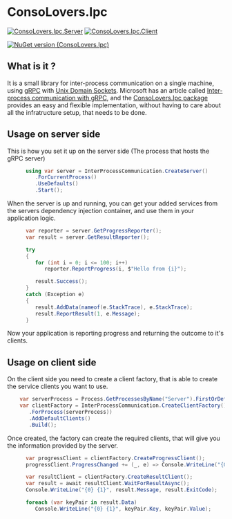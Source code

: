 # ConsoLovers.Ipc

[![ConsoLovers.Ipc.Server](https://github.com/bramerdaniel/ConsoLovers.Ipc.Server/actions/workflows/ConsoLovers.Ipc.yml/badge.svg?branch=master)](https://github.com/bramerdaniel/ConsoLovers.Ipc/actions/workflows/ConsoLovers.Ipc.yml)
[![ConsoLovers.Ipc.Client](https://github.com/bramerdaniel/ConsoLovers.Ipc.Client/actions/workflows/ConsoLovers.Ipc.yml/badge.svg?branch=master)](https://github.com/bramerdaniel/ConsoLovers.Ipc/actions/workflows/ConsoLovers.Ipc.yml)

[![NuGet version (ConsoLovers.Ipc)](https://img.shields.io/nuget/v/ConsoLovers.Ipc.svg?style=flat)](https://www.nuget.org/packages/ConsoLovers.Ipc/)

## What is it ?
It is a small library for inter-process communication on a single machine,
using [gRPC](https://grpc.io/) with [Unix Domain Sockets](https://de.wikipedia.org/wiki/Unix_Domain_Socket).
Microsoft has an article called [Inter-process communication with gRPC](https://learn.microsoft.com/en-us/aspnet/core/grpc/interprocess?view=aspnetcore-6.0#configure-unix-domain-sockets),
and the [ConsoLovers.Ipc package](https://www.nuget.org/packages/ConsoLovers.Ipc) provides an easy and flexible implementation, 
without having to care about all the infratructure setup, that needs to be done.

## Usage on server side
This is how you set it up on the server side 
(The process that hosts the gRPC server)

```C#
      using var server = InterProcessCommunication.CreateServer()
         .ForCurrentProcess()
         .UseDefaults()
         .Start();
```

When the server is up and running, you can get your added services from the servers
dependency injection container, and use them in your application logic.

```C#
      var reporter = server.GetProgressReporter();
      var result = server.GetResultReporter();

      try
      {
         for (int i = 0; i <= 100; i++)
            reporter.ReportProgress(i, $"Hello from {i}");

         result.Success();
      }
      catch (Exception e)
      {
         result.AddData(nameof(e.StackTrace), e.StackTrace);
         result.ReportResult(1, e.Message);
      }
```

Now your application is reporting progress and returning the outcome to it's clients.

## Usage on client side

On the client side you need to create a client factory, 
that is able to create the service clients you want to use.

```C#
    var serverProcess = Process.GetProcessesByName("Server").FirstOrDefault();
    var clientFactory = InterProcessCommunication.CreateClientFactory()
       .ForProcess(serverProcess))
       .AddDefaultClients()
       .Build();
```

Once created, the factory can create the required clients,
that will give you the information provided by the server.

```C#
      var progressClient = clientFactory.CreateProgressClient();
      progressClient.ProgressChanged += (_, e) => Console.WriteLine("{0}% {1}", e.Percentage, e.Message);

      var resultClient = clientFactory.CreateResultClient();
      var result = await resultClient.WaitForResultAsync();
      Console.WriteLine("{0} {1}", result.Message, result.ExitCode);

      foreach (var keyPair in result.Data)
         Console.WriteLine("{0} {1}", keyPair.Key, keyPair.Value);
```
